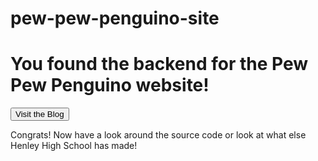 # pew-pew-penguino-site

# You found the backend for the Pew Pew Penguino website!
<a href="https://henley-high-school.github.io/pew-pew-penguino-site/blog">
  <button>Visit the Blog</button>
</a>

Congrats! Now have a look around the source code or look at what else Henley High School has made!
